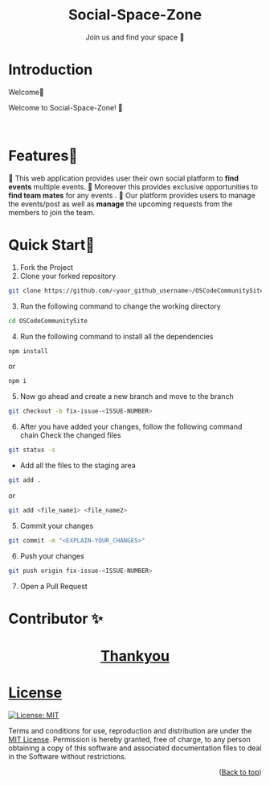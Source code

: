  <div align="center">
<h1>Social-Space-Zone</h1>
<p>Join us and find your space 🚀</p>
</div>

# Introduction <a name="introduction"></a>

Welcome👋

<p> 
Welcome to Social-Space-Zone! 🌟 
</p>

<br/>

# Features🌟 <a name="features"></a>

🎉  This web application provides user their own social platform to **find events** multiple events.
🎉  Moreover this provides exclusive opportunities to **find team mates** for any events .
🎉  Our platform provides users to manage the events/post as well as **manage** the upcoming requests from the members to join the team.



# Quick Start🚀 <a name="quickstart"></a>

1. Fork the Project
2. Clone your forked repository

```sh
git clone https://github.com/<your_github_username>/OSCodeCommunitySite.git
```
3. Run the following command to change the working directory

```sh
cd OSCodeCommunitySite
```

4. Run the following command to install all the dependencies

```sh
npm install
```

or

```sh
npm i
```
5. Now go ahead and create a new branch and move to the branch

```sh
git checkout -b fix-issue-<ISSUE-NUMBER>
```

6. After you have added your changes, follow the following command chain
   Check the changed files

```sh
git status -s
```

- Add all the files to the staging area

```sh
git add .
```

or

```sh
git add <file_name1> <file_name2>
```

5. Commit your changes

```sh
git commit -m "<EXPLAIN-YOUR_CHANGES>"
```

6. Push your changes

```sh
git push origin fix-issue-<ISSUE-NUMBER>
```

7. Open a Pull Request


# Contributor ✨

<a href="https://github.com/krishna-nayak/social-space-zone/graphs/contributors">




 <div align="center">
<h1>Thankyou</h1>
</div>


# License
[![License: MIT](https://img.shields.io/badge/License-MIT-yellow.svg)](https://opensource.org/licenses/MIT)

Terms and conditions for use, reproduction and distribution are under the [MIT License](https://opensource.org/license/mit/). Permission is hereby granted, free of charge, to any person obtaining a copy of this software and associated documentation files to deal in the Software without restrictions.


<p align="right">(<a href="#top">Back to top</a>)</p>
